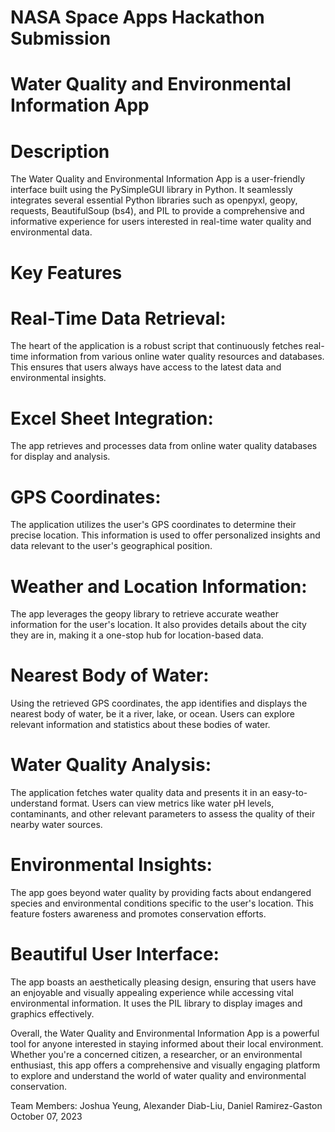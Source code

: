 # NASA Space Apps Hackathon Submission

# Water Quality and Environmental Information App

# Description
The Water Quality and Environmental Information App is a user-friendly interface built using the PySimpleGUI library in Python. It seamlessly integrates several essential Python libraries such as openpyxl, geopy, requests, BeautifulSoup (bs4), and PIL to provide a comprehensive and informative experience for users interested in real-time water quality and environmental data.

# Key Features

# Real-Time Data Retrieval:
The heart of the application is a robust script that continuously fetches real-time information from various online water quality resources and databases. This ensures that users always have access to the latest data and environmental insights.

# Excel Sheet Integration:
The app retrieves and processes data from online water quality databases for display and analysis.

# GPS Coordinates:
The application utilizes the user's GPS coordinates to determine their precise location. This information is used to offer personalized insights and data relevant to the user's geographical position.

# Weather and Location Information:
The app leverages the geopy library to retrieve accurate weather information for the user's location. It also provides details about the city they are in, making it a one-stop hub for location-based data.

# Nearest Body of Water:
Using the retrieved GPS coordinates, the app identifies and displays the nearest body of water, be it a river, lake, or ocean. Users can explore relevant information and statistics about these bodies of water.

# Water Quality Analysis:
The application fetches water quality data and presents it in an easy-to-understand format. Users can view metrics like water pH levels, contaminants, and other relevant parameters to assess the quality of their nearby water sources.

# Environmental Insights:
The app goes beyond water quality by providing facts about endangered species and environmental conditions specific to the user's location. This feature fosters awareness and promotes conservation efforts.

# Beautiful User Interface:
The app boasts an aesthetically pleasing design, ensuring that users have an enjoyable and visually appealing experience while accessing vital environmental information. It uses the PIL library to display images and graphics effectively.

Overall, the Water Quality and Environmental Information App is a powerful tool for anyone interested in staying informed about their local environment. Whether you're a concerned citizen, a researcher, or an environmental enthusiast, this app offers a comprehensive and visually engaging platform to explore and understand the world of water quality and environmental conservation.

Team Members: Joshua Yeung, Alexander Diab-Liu, Daniel Ramirez-Gaston  
October 07, 2023  
